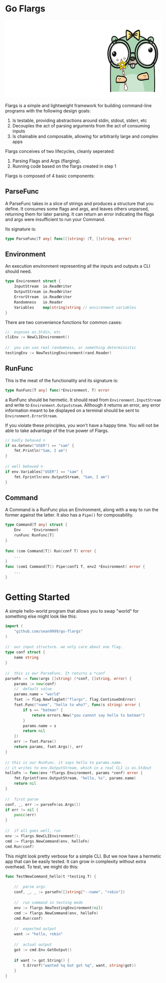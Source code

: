 # Go Flargs

<img src="go-flargs-gopher-again.png" alt="go flargs" title="go flargs" height="250" />

Flargs is a simple and lightweight framework for building command-line programs with the following design goals:

1. Is testable, providing abstractions around stdin, stdout, stderr, etc
2. Decouples the act of parsing arguments from the act of consuming inputs
3. Is chainable and composable, allowing for arbitrarily large and complex apps

Flargs conceives of two lifecycles, cleanly seperated:

1. Parsing Flags and Args (flarging). 
2. Running code based on the flargs created in step 1

Flargs is composed of 4 basic components:

## ParseFunc

A ParseFunc takes in a slice of strings and produces a structure that you define. It consumes some flags and args, and leaves others unparsed, returning them for later parsing. It can return an error indicating the flags and args were insufficient to run your Command.

Its signature is:

```go
type ParseFunc[T any] func([]string) (T, []string, error)
```

## Environment

An execution environment representing all the inputs and outputs a CLI should need.

```go
type Environment struct {
	InputStream  io.ReadWriter
	OutputStream io.ReadWriter
	ErrorStream  io.ReadWriter
    Randomness   io.Reader
	Variables    map[string]string // environment variables
}
```

There are two convenience functions for common cases:

```go
//  exposes os.Stdin, etc
cliEnv := NewCLIEnvironment()

//  you can use real randomness, or something deterministic
testingEnv := NewTestingEnvironment(rand.Reader)
```

## RunFunc

This is the meat of the functionality and its signature is:

```go
type RunFunc[T any] func(*Environment, T) error
```

a RunFunc should be hermetic. It should read from `Environment.InputStream` and write to `Environment.Outputsteam`. Although it returns an error, any error information meant to be displayed on a terminal should be sent to `Environment.ErrorStream`.

If you violate these principles, you won't have a happy time. You will not be able to take advantage of the true power of Flargs.

```go
// badly behaved ☹
if os.Getenv("USER") == "sam" {
	fmt.Println("Sam, I am")
}

// well behaved ☺
if env.Variables["USER"] == "sam" {
	fmt.Fprintln(env.OutputStream, "Sam, I am")
}
```

## Command

A Command is a RunFunc plus an Environment, along with a way to run the former against the latter. It also has a `Pipe()` for composability.

```go
type Command[T any] struct {
	Env     *Environment
	runFunc RunFunc[T]
}

func (com Command[T]) Run(conf T) error {
	...
}
func (com1 Command[T]) Pipe(conf1 T, env2 *Environment) error {
	...
}
```

# Getting Started

A simple hello-world program that allows you to swap "world" for something else might look like this:

```go
import (
    "github.com/sean9999/go-flargs"
)

//  our input structure. we only care about one flag.
type conf struct {
    name string
}

//  this is our ParseFunc. It returns a *conf
parseFn := func(args []string) (*conf, []string, error) {
    params := new(conf)
    //  default value
    params.name = "world"
    fset := flag.NewFlagSet("flargs", flag.ContinueOnError)
    fset.Func("name", "hello to who?", func(s string) error {
        if s == "batman" {
            return errors.New("you cannot say hello to batman")
        }
		params.name = s
		return nil
	})
    err := fset.Parse()
    return params, fset.Args(), err
}

// this is our RunFunc. it says hello to params.name.
// it writes to env.OutputStream, which in a real CLI is os.Stdout
helloFn := func(env *flargs.Environment, params *conf) error {
    fmt.Fprintf(env.OutputStream, "hello, %s", params.name)
    return nil
}

//  first parse
conf, _, err := parseFn(os.Args())
if err != nil {
    panic(err)
}

//  if all goes well, run
env := flargs.NewCLIEnvironment();
cmd := flargs.NewCommand(env, helloFn)
cmd.Run(conf)
```

This might look pretty verbose for a simple CLI. But we now have a hermetic app that can be easily tested. It can grow in complexity without extra overhead. To test, we might do this:

```go
func TestNewCommand_hello(t *testing.T) {

    //  parse args
	conf, _, _ := parseFn([]string{"--name", "robin"})

    //  run command in testing mode
	env := flargs.NewTestingEnvironment(nil)
	cmd := flargs.NewCommand(env, helloFn)
	cmd.Run(conf)

    //  expected output
    want := "hello, robin"

    //  actual output
	got := cmd.Env.GetOutput()

    if want != got.String() {
        t.Errorf("wanted %q but got %q", want, string(got))
    }
}
```
